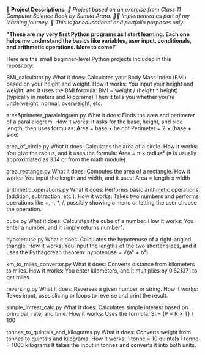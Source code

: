 **📁 Project Descriptions:** *📝 Project based on an exercise from Class 11 Computer Science Book by Sumita Arora. 👨‍🎓 Implemented as part of my learning journey. 📘 This is for educational and portfolio purposes only.*

**"These are my very first Python programs as I start learning. Each one helps me understand the basics like variables, user input, conditionals, and arithmetic operations. More to come!"**

Here are the small beginner-level Python projects included in this repository:

BMI_calculator.py What it does: Calculates your Body Mass Index (BMI) based on your height and weight. How it works: You input your height and weight, and it uses the BMI formula: BMI = weight / (height * height) (typically in meters and kilograms) Then it tells you whether you're underweight, normal, overweight, etc.

area&primeter_paralelogram.py What it does: Finds the area and perimeter of a parallelogram. How it works: It asks for the base, height, and side length, then uses formulas: Area = base × height Perimeter = 2 × (base + side)

area_of_circle.py What it does: Calculates the area of a circle. How it works: You give the radius, and it uses the formula: Area = π × radius² (π is usually approximated as 3.14 or from the math module)

area_rectange.py What it does: Computes the area of a rectangle. How it works: You input the length and width, and it uses: Area = length × width

arithmetic_operations.py What it does: Performs basic arithmetic operations (addition, subtraction, etc.). How it works: Takes two numbers and performs operations like +, -, *, /, possibly showing a menu or letting the user choose the operation.

cube.py What it does: Calculates the cube of a number. How it works: You enter a number, and it simply returns number³.

hypotenuse.py What it does: Calculates the hypotenuse of a right-angled triangle. How it works: You input the lengths of the two shorter sides, and it uses the Pythagorean theorem: hypotenuse = √(a² + b²)

km_to_miles_convertor.py What it does: Converts distance from kilometers to miles. How it works: You enter kilometers, and it multiplies by 0.621371 to get miles.

reversing.py What it does: Reverses a given number or string. How it works: Takes input, uses slicing or loops to reverse and print the result.

simple_intrest_calc.py What it does: Calculates simple interest based on principal, rate, and time. How it works: Uses the formula: SI = (P × R × T) / 100

tonnes_to_quintals_and_kilograms.py What it does: Converts weight from tonnes to quintals and kilograms. How it works: 1 tonne = 10 quintals 1 tonne = 1000 kilograms It takes the input in tonnes and converts it into both units.
